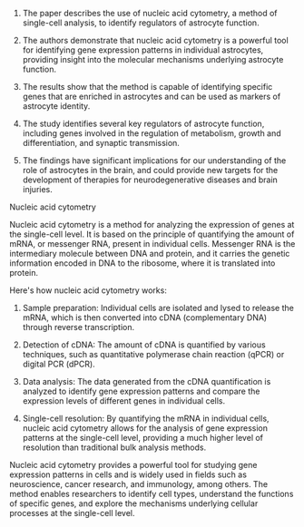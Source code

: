 1.  The paper describes the use of nucleic acid cytometry, a method of single-cell analysis, to identify regulators of astrocyte function.
    
2.  The authors demonstrate that nucleic acid cytometry is a powerful tool for identifying gene expression patterns in individual astrocytes, providing insight into the molecular mechanisms underlying astrocyte function.
    
3.  The results show that the method is capable of identifying specific genes that are enriched in astrocytes and can be used as markers of astrocyte identity.
    
4.  The study identifies several key regulators of astrocyte function, including genes involved in the regulation of metabolism, growth and differentiation, and synaptic transmission.
    
5.  The findings have significant implications for our understanding of the role of astrocytes in the brain, and could provide new targets for the development of therapies for neurodegenerative diseases and brain injuries.


Nucleic acid cytometry 

Nucleic acid cytometry is a method for analyzing the expression of genes at the single-cell level. It is based on the principle of quantifying the amount of mRNA, or messenger RNA, present in individual cells. Messenger RNA is the intermediary molecule between DNA and protein, and it carries the genetic information encoded in DNA to the ribosome, where it is translated into protein.

Here's how nucleic acid cytometry works:

1.  Sample preparation: Individual cells are isolated and lysed to release the mRNA, which is then converted into cDNA (complementary DNA) through reverse transcription.
    
2.  Detection of cDNA: The amount of cDNA is quantified by various techniques, such as quantitative polymerase chain reaction (qPCR) or digital PCR (dPCR).
    
3.  Data analysis: The data generated from the cDNA quantification is analyzed to identify gene expression patterns and compare the expression levels of different genes in individual cells.
    
4.  Single-cell resolution: By quantifying the mRNA in individual cells, nucleic acid cytometry allows for the analysis of gene expression patterns at the single-cell level, providing a much higher level of resolution than traditional bulk analysis methods.
    

Nucleic acid cytometry provides a powerful tool for studying gene expression patterns in cells and is widely used in fields such as neuroscience, cancer research, and immunology, among others. The method enables researchers to identify cell types, understand the functions of specific genes, and explore the mechanisms underlying cellular processes at the single-cell level.